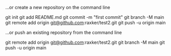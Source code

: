 …or create a new repository on the command line


git init
git add README.md
git commit -m "first commit"
git branch -M main
git remote add origin git@github.com:raxker/test2.git
git push -u origin main


…or push an existing repository from the command line

git remote add origin git@github.com:raxker/test2.git
git branch -M main
git push -u origin main




